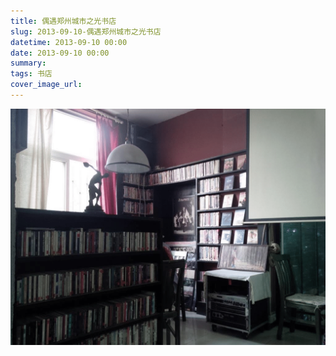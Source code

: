 ```yaml
---
title: 偶遇郑州城市之光书店
slug: 2013-09-10-偶遇郑州城市之光书店
datetime: 2013-09-10 00:00
date: 2013-09-10 00:00
summary: 
tags: 书店
cover_image_url: 
---
```

![71038-7fccnrzvz5e.png](../assets/2019/09/4150004119.png)
